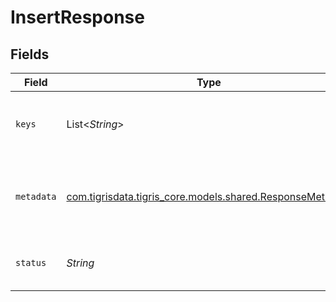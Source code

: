 # InsertResponse


## Fields

| Field                                                                                                | Type                                                                                                 | Required                                                                                             | Description                                                                                          |
| ---------------------------------------------------------------------------------------------------- | ---------------------------------------------------------------------------------------------------- | ---------------------------------------------------------------------------------------------------- | ---------------------------------------------------------------------------------------------------- |
| `keys`                                                                                               | List<*String*>                                                                                       | :heavy_minus_sign:                                                                                   | an array returns the value of the primary keys.                                                      |
| `metadata`                                                                                           | [com.tigrisdata.tigris_core.models.shared.ResponseMetadata](../../models/shared/ResponseMetadata.md) | :heavy_minus_sign:                                                                                   | Has metadata related to the documents stored.                                                        |
| `status`                                                                                             | *String*                                                                                             | :heavy_minus_sign:                                                                                   | An enum with value set as "inserted"                                                                 |
